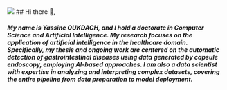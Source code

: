 <img src="https://encrypted-tbn0.gstatic.com/images?q=tbn:ANd9GcS_z9ajycfY0VOwRyynre1A_hnNvyqW51NWGrfV3RnsJfPaz56fotxZuPIbi8EttqveFhE&usqp=CAU"/>
## Hi there 👋,
<h5>My name is Yassine OUKDACH, and I hold a doctorate in Computer Science and Artificial Intelligence. My research focuses on the application of artificial intelligence in the healthcare domain. Specifically, my thesis and ongoing work are centered on the automatic detection of gastrointestinal diseases using data generated by capsule endoscopy, employing AI-based approaches. I am also a data scientist with expertise in analyzing and interpreting complex datasets, covering the entire pipeline from data preparation to model deployment.<h5>
<!--
**YassineOUKDACH/YassineOUKDACH** is a ✨ _special_ ✨ repository because its `README.md` (this file) appears on your GitHub profile.

Here are some ideas to get you started:

- 🔭 I’m currently working on ...
- 🌱 I’m currently learning ...
- 👯 I’m looking to collaborate on ...
- 🤔 I’m looking for help with ...
- 💬 Ask me about ...
- 📫 How to reach me: ...
- 😄 Pronouns: ...
- ⚡ Fun fact: ...
-->
